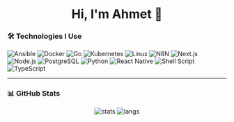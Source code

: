 <h1 align="center">Hi, I'm Ahmet 👋</h1>

### 🛠️ Technologies I Use

![Ansible](https://img.shields.io/badge/-Ansible-EE0000?style=flat-square&logo=ansible&logoColor=white)
![Docker](https://img.shields.io/badge/-Docker-2496ED?style=flat-square&logo=docker&logoColor=white)
![Go](https://img.shields.io/badge/-Go-00ADD8?style=flat-square&logo=go&logoColor=white)
![Kubernetes](https://img.shields.io/badge/-Kubernetes-326CE5?style=flat-square&logo=kubernetes&logoColor=white)
![Linux](https://img.shields.io/badge/-Linux-FCC624?style=flat-square&logo=linux&logoColor=black)
![N8N](https://img.shields.io/badge/-n8n-ef6c00?style=flat-square&logo=n8n&logoColor=white)
![Next.js](https://img.shields.io/badge/-Next.js-000000?style=flat-square&logo=next.js&logoColor=white)
![Node.js](https://img.shields.io/badge/-Node.js-339933?style=flat-square&logo=node.js&logoColor=white)
![PostgreSQL](https://img.shields.io/badge/-PostgreSQL-4169E1?style=flat-square&logo=postgresql&logoColor=white)
![Python](https://img.shields.io/badge/-Python-3776AB?style=flat-square&logo=python&logoColor=white)
![React Native](https://img.shields.io/badge/-React%20Native-61DAFB?style=flat-square&logo=react&logoColor=black)
![Shell Script](https://img.shields.io/badge/-Shell-4EAA25?style=flat-square&logo=gnu-bash&logoColor=white)
![TypeScript](https://img.shields.io/badge/-TypeScript-3178C6?style=flat-square&logo=typescript&logoColor=white)


---

### 📊 GitHub Stats

<p align="center">
  <img src="https://github-readme-stats.vercel.app/api?username=ahmetazanpa&show_icons=true&theme=radical" alt="stats" />
  <img src="https://github-readme-stats.vercel.app/api/top-langs/?username=ahmetazanpa&layout=compact&theme=radical" alt="langs" />
</p>
